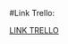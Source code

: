 #Link Trello:

[LINK TRELLO](https://trello.com/b/LuuhhQwA/grupo6-componentescomputadorassprint4 "LINK TRELLO")